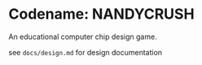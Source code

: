 # Codename: NANDYCRUSH
An educational computer chip design game.

see `docs/design.md` for design documentation
